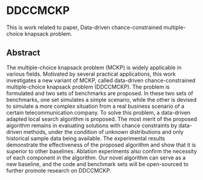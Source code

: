 # DDCCMCKP
This is work related to paper, Data-driven chance-constrained multiple-choice knapsack problem.

## Abstract
The multiple-choice knapsack problem (MCKP) is widely applicable in various fields. 
Motivated by several practical applications, this work investigates a new variant of MCKP, called data-driven chance-constrained multiple-choice knapsack problem (DDCCMCKP). 
The problem is formulated and two sets of benchmarks are proposed.
In these two sets of benchmarks, one set simulates a simple scenario, while the other is devised to simulate a more complex situation from a real business scenario of a certain telecommunication company.
To solve this problem, a data-driven adapted local search algorithm is proposed.
The most merit of the proposed algorithm remains in evaluating solutions with chance constraints by data-driven methods, under the condition of unknown distributions and only historical sample data being available.
The experimental results demonstrate the effectiveness of the proposed algorithm and show that it is superior to other baselines. 
Ablation experiments also confirm the necessity of each component in the algorithm.
Our novel algorithm can serve as a new baseline, and the code and benchmark sets will be open-sourced to further promote research on DDCCMCKP.
